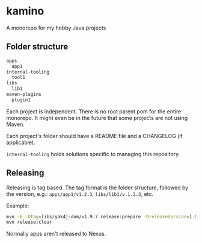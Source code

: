 # kamino

A monorepo for my hobby Java projects

## Folder structure

```txt
apps
  app1
internal-tooling
  tool1
libs
  lib1
maven-plugins
  plugin1
```

Each project is independent. There is no root parent pom for the entire monorepo.
It might even be in the future that some projects are not using Maven.

Each project's folder should have a README file and a CHANGELOG (if applicable).

`internal-tooling` holds solutions specific to managing this repository.

## Releasing

Releasing is tag based. The tag format is the folder structure,
followed by the version, e.g.: `apps/app1/v1.2.3`, `libs/lib1/v.1.2.3`, etc.

Example:

```sh
mvn -B -Dtag=libs/yak4j-dom/v1.9.7 release:prepare -DreleaseVersion=1.9.7 -DdevelopmentVersion=1.10.0-SNAPSHOT
mvn release:clear
```

Normally apps aren't released to Nexus.
